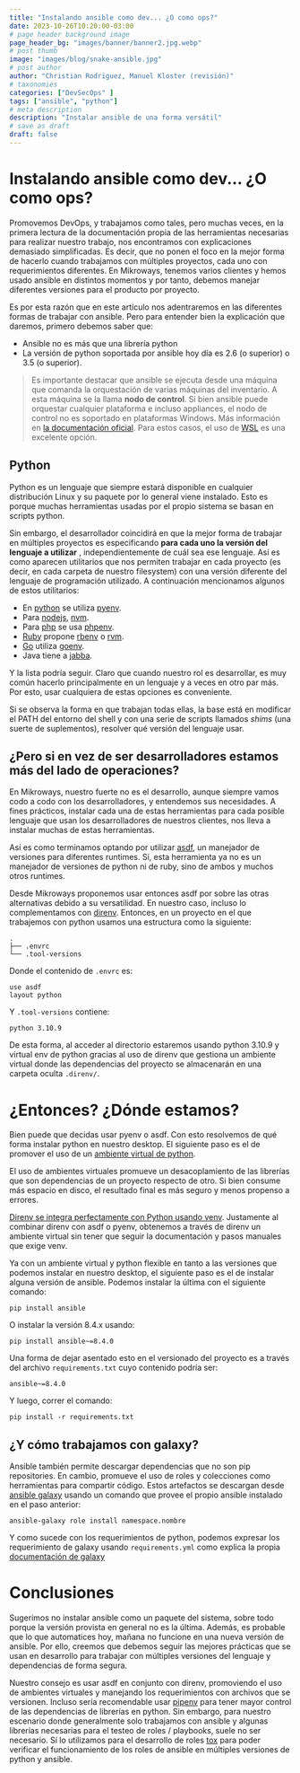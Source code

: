 ```yaml
---
title: "Instalando ansible como dev... ¿O como ops?"
date: 2023-10-26T10:20:00-03:00
# page header background image
page_header_bg: "images/banner/banner2.jpg.webp"
# post thumb
image: "images/blog/snake-ansible.jpg"
# post author
author: "Christian Rodriguez, Manuel Kloster (revisión)"
# taxonomies
categories: ["DevSecOps" ]
tags: ["ansible", "python"]
# meta description
description: "Instalar ansible de una forma versátil"
# save as draft
draft: false
---
```

# Instalando ansible como dev... ¿O como ops?

Promovemos DevOps, y trabajamos como tales, pero muchas veces, en la primera
lectura de la documentación propia de las herramientas necesarias para
realizar nuestro trabajo, nos encontramos con explicaciones demasiado
simplificadas. Es decir, que no ponen el foco en la mejor forma de hacerlo
cuando trabajamos con múltiples proyectos, cada uno con requerimientos
diferentes. En Mikroways, tenemos varios clientes y hemos usado ansible en
distintos momentos y por tanto, debemos manejar diferentes versiones para el
producto por proyecto.

Es por esta razón que en este artículo nos adentraremos en las diferentes formas
de trabajar con ansible. Pero para entender bien la explicación que daremos,
primero debemos saber que:

* Ansible no es más que una librería python
* La versión de python soportada por ansible hoy día es 2.6 (o superior) o 3.5
(o superior).

> Es importante destacar que ansible se ejecuta desde una máquina que comanda la
> orquestación de varias máquinas del inventario. A esta máquina se la llama
> **nodo de control**. Si bien ansible puede orquestar cualquier plataforma e
> incluso appliances, el nodo de control no es soportado en plataformas Windows.
> Más información en [la documentación
> oficial](https://docs.ansible.com/ansible/latest/installation_guide/intro_installation.html#control-node-requirements).
> Para estos casos, el uso de
> [WSL](https://learn.microsoft.com/en-us/windows/wsl/install) es una excelente
> opción.

## Python

Python es un lenguaje que siempre estará disponible en cualquier distribución
Linux y su paquete por lo general viene instalado. Esto es porque muchas
herramientas usadas por el propio sistema se basan en scripts python.

Sin embargo, el desarrollador coincidirá en que la mejor forma de trabajar en
múltiples proyectos es especificando **para cada uno la versión del lenguaje a utilizar**
, independientemente de cuál sea ese lenguaje. Así es como aparecen utilitarios
que nos permiten trabajar en cada proyecto (es decir, en cada carpeta de nuestro
filesystem) con una versión diferente del lenguaje de programación utilizado. A
continuación mencionamos algunos de estos utilitarios:

* En [python](https://www.python.org/) se utiliza
  [pyenv](https://github.com/pyenv/pyenv).
* Para [nodejs](https://nodejs.org/en),
  [nvm](https://github.com/nvm-sh/nvm).
* Para [php](https://www.php.net/) se usa
  [phpenv](https://github.com/phpenv/phpenv).
* [Ruby](https://www.ruby-lang.org/) propone
  [rbenv](https://github.com/rbenv/rbenv) o [rvm](https://rvm.io/).
* [Go](https://go.dev/) utiliza [goenv](https://github.com/go-nv/goenv).
* Java tiene a [jabba](https://github.com/shyiko/jabba).

Y la lista podría seguir. Claro que cuando nuestro rol es desarrollar, es muy
común hacerlo principalmente en un lenguaje y a veces en otro par más. Por esto,
usar cualquiera de estas opciones es conveniente.

Si se observa la forma en que trabajan todas ellas, la base está en modificar el
PATH del entorno del shell y con una serie de scripts llamados _shims_ (una
suerte de suplementos), resolver qué versión del lenguaje usar.

## ¿Pero si en vez de ser desarrolladores estamos más del lado de operaciones?

En Mikroways, nuestro fuerte no es el desarrollo, aunque siempre vamos codo a
codo con los desarrolladores, y entendemos sus necesidades. A fines
prácticos, instalar cada una de estas herramientas para cada posible lenguaje
que usan los desarrolladores de nuestros clientes, nos lleva a instalar muchas
de estas herramientas.

Así es como terminamos optando por utilizar [asdf](https://asdf-vm.com/), un
manejador de versiones para diferentes runtimes. Sí, esta herramienta ya no es
un manejador de versiones de python ni de ruby, sino de ambos y muchos otros
runtimes.

Desde Mikroways proponemos usar entonces asdf por sobre las otras alternativas
debido a su versatilidad. En nuestro caso, incluso lo complementamos con
[direnv](https://direnv.net/). Entonces, en un proyecto en el que trabajemos con
python usamos una estructura como la siguiente:

```
.
├── .envrc
└── .tool-versions
```

Donde el contenido de `.envrc` es:

```
use asdf
layout python
```

Y `.tool-versions` contiene:

```
python 3.10.9
```

De esta forma, al acceder al directorio estaremos usando python 3.10.9 y virtual
env de python gracias al uso de direnv que gestiona un ambiente virtual
donde las dependencias del proyecto se almacenarán en una carpeta oculta
`.direnv/`.

# ¿Entonces? ¿Dónde estamos?

Bien puede que decidas usar pyenv o asdf. Con esto resolvemos de qué forma
instalar python en nuestro desktop. El siguiente paso es el de promover el uso
de un [ambiente virtual de python](https://docs.python.org/3/library/venv.html).

El uso de ambientes virtuales promueve un desacoplamiento de las librerías que
son dependencias de un proyecto respecto de otro. Si bien consume más espacio en
disco, el resultado final es más seguro y menos propenso a errores.

[Direnv se integra perfectamente con Python usando venv](https://github.com/direnv/direnv/wiki/Python).
Justamente al combinar direnv con asdf o pyenv, obtenemos a través de direnv un
ambiente virtual sin tener que seguir la documentación y pasos manuales que
exige venv.

Ya con un ambiente virtual y python flexible en tanto a las versiones que
podemos instalar en nuestro desktop, el siguiente paso es el de instalar alguna
versión de ansible. Podemos instalar la última con el siguiente comando:

```
pip install ansible
```

O instalar la versión 8.4.x usando:

```
pip install ansible~=8.4.0
```

Una forma de dejar asentado esto en el versionado del proyecto es a través del
archivo `requirements.txt` cuyo contenido podría ser:

```
ansible~=8.4.0
```

Y luego, correr el comando:

```
pip install -r requirements.txt
```

## ¿Y cómo trabajamos con galaxy?

Ansible también permite descargar dependencias que no son pip repositories. En
cambio, promueve el uso de roles y colecciones como herramientas para compartir
código. Estos artefactos se descargan desde [ansible galaxy](https://galaxy.ansible.com/) usando un comando
que provee el propio ansible instalado en el paso anterior:

```
ansible-galaxy role install namespace.nombre
```

Y como sucede con los requerimientos de python, podemos expresar los
requerimiento de galaxy usando `requirements.yml` como explica la propia
[documentación de
galaxy](https://docs.ansible.com/ansible/latest/galaxy/user_guide.html)

# Conclusiones

Sugerimos no instalar ansible como un paquete del sistema, sobre todo porque la
versión provista en general no es la última. Además, es probable que lo que
automatices hoy, mañana no funcione en una nueva versión de ansible. Por ello,
creemos que debemos seguir las mejores prácticas que se usan en desarrollo para
trabajar con múltiples versiones del lenguaje y dependencias de forma segura.

Nuestro consejo es usar asdf en conjunto con direnv, promoviendo el uso de
ambientes virtuales y manejando los requerimientos con archivos que se
versionen. Incluso sería recomendable usar [pipenv](https://pipenv-es.readthedocs.io/) para tener mayor control de las
dependencias de librerías en python. Sin embargo, para nuestro escenario donde
generalmente solo trabajamos con ansible y algunas librerías necesarias para el
testeo de roles / playbooks, suele no ser necesario. Sí lo utilizamos para el
desarrollo de roles [tox](https://tox.wiki/) para poder verificar el
funcionamiento de los roles de ansible en múltiples versiones de python y
ansible.
